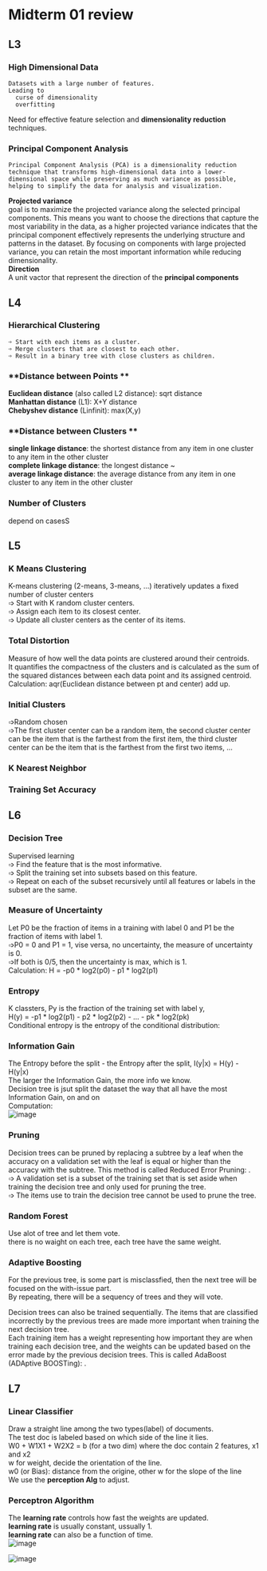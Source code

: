 # **Midterm 01 review**
  
## **L3**  
### **High Dimensional Data**  
    Datasets with a large number of features.    
    Leading to  
      curse of dimensionality  
      overfitting  
Need for effective feature selection and **dimensionality reduction** techniques.
  
### **Principal Component Analysis** 
    Principal Component Analysis (PCA) is a dimensionality reduction technique that transforms high-dimensional data into a lower-dimensional space while preserving as much variance as possible, helping to simplify the data for analysis and visualization.  
**Projected variance**  
    goal is to maximize the projected variance along the selected principal components. This means you want to choose the directions that capture the most variability in the data, as a higher projected variance indicates that the principal component effectively represents the underlying structure and patterns in the dataset. By focusing on components with large projected variance, you can retain the most important information while reducing dimensionality.  
**Direction**  
    A unit vactor that represent the direction of the **principal components**
  
## **L4**  

###  **Hierarchical Clustering**
    ➩ Start with each items as a cluster.  
    ➩ Merge clusters that are closest to each other.  
    ➩ Result in a binary tree with close clusters as children.   

### **Distance between Points ** 
**Euclidean distance** (also called L2 distance): sqrt distance  
**Manhattan distance** (L1): X+Y distance  
**Chebyshev distance** (Linfinit): max(X,y)   

### **Distance between Clusters ** 
**single linkage distance**: the shortest distance from any item in one cluster to any item in the other cluster  
**complete linkage distance**: the longest distance ~  
**average linkage distance**: the average distance from any item in one cluster to any item in the other cluster    

### **Number of Clusters**  
depend on casesS  

## **L5**  
### **K Means Clustering**  
K-means clustering (2-means, 3-means, ...) iteratively updates a fixed number of cluster centers  
➩ Start with K random cluster centers.  
➩ Assign each item to its closest center.  
➩ Update all cluster centers as the center of its items.  

### **Total Distortion**  
Measure of how well the data points are clustered around their centroids.  
It quantifies the compactness of the clusters and is calculated as the sum of the squared distances between each data point and its assigned centroid.  
Calculation: aqr(Euclidean distance between pt and center) add up.  

### Initial Clusters  
➩Random chosen  
➩The first cluster center can be a random item, the second cluster center can be the item that is the farthest from the first item, the third cluster center can be the item that is the farthest from the first two items, ...  

### **K Nearest Neighbor**  

### **Training Set Accuracy**  
  

## **L6**  
### **Decision Tree**  
Supervised learning  
➩ Find the feature that is the most informative.  
➩ Split the training set into subsets based on this feature.  
➩ Repeat on each of the subset recursively until all features or labels in the subset are the same.  

### **Measure of Uncertainty**  
Let P0 be the fraction of items in a training with label 0 and P1 be the fraction of items with label 1.  
➩P0 = 0 and P1 = 1, vise versa, no uncertainty, the measure of uncertainty is 0.  
➩If both is 0/5, then the uncertainty is max, which is 1.  
Calculation: H = -p0 * log2(p0) - p1 * log2(p1)  

### **Entropy**  
K classters, Py is the fraction of the training set with label y,   
H(y) = -p1 * log2(p1) - p2 * log2(p2) - ... - pk * log2(pk)   
Conditional entropy is the entropy of the conditional distribution:  

### **Information Gain**   
The Entropy before the split - the Entropy after the split, I(y|x) = H(y) - H(y|x)  
The larger the Information Gain, the more info we know.   
Decision tree is jsut split the dataset the way that all have the most Information Gain, on and on  
Computation:  
![image](https://github.com/user-attachments/assets/67bc2527-d24e-401f-869e-8a5fa89c00d0)

    
### **Pruning**  
Decision trees can be pruned by replacing a subtree by a leaf when the accuracy on a validation set with the leaf is equal or higher than the accuracy with the subtree. This method is called Reduced Error Pruning: .  
➩ A validation set is a subset of the training set that is set aside when training the decision tree and only used for pruning the tree.  
➩ The items use to train the decision tree cannot be used to prune the tree.  

### **Random Forest**  
Use alot of tree and let them vote.  
there is no waight on each tree, each tree have the same weight.  

### **Adaptive Boosting**  
For the previous tree, is some part is misclassfied, then the next tree will be focused on the with-issue part.  
By repeating, there will be a sequency of trees and they will vote.  
  
Decision trees can also be trained sequentially. The items that are classified incorrectly by the previous trees are made more important when training the next decision tree.  
Each training item has a weight representing how important they are when training each decision tree, and the weights can be updated based on the error made by the previous decision trees. This is called AdaBoost (ADAptive BOOSTing): .   

## **L7**  
### **Linear Classifier**  
Draw a straight line among the two types(label) of documents.  
The test doc is labeled based on which side of the line it lies.  
W0 + W1X1 + W2X2 = b  (for a two dim)
where the doc contain 2 features, x1 and x2  
w for weight, decide the orientation of the line.  
w0 (or Bias): distance from the origine, other w for the slope of the line  
We use the **perception Alg** to adjust.  

### **Perceptron Algorithm**  
The **learning rate** controls how fast the weights are updated.  
**learning rate** is usually constant, ussually 1.  
**learning rate** can also be a function of time.  
![image](https://github.com/user-attachments/assets/e7f93319-bc9b-4d59-9d04-ab1bdab698ad)

![image](https://github.com/user-attachments/assets/8206dab1-9630-4246-b7e2-2938f3a26200)  



























